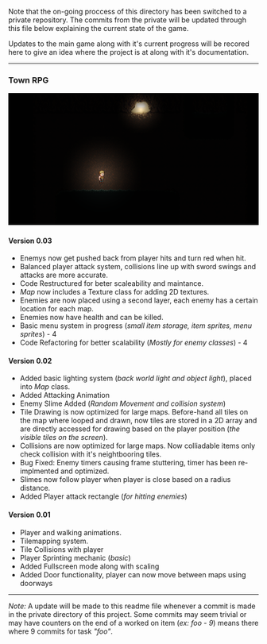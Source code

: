 Note that the on-going proccess of this directory has been switched to a private repository. The commits from the private will be updated through this file below explaining the current state of the game.

Updates to the main game along with it's current progress will be recored here to give an idea where the project is at along with it's documentation.

---
<h3>Town RPG</h3>

<img src="gamePic.PNG"></img>

<h4>Version 0.03</h4>

* Enemys now get pushed back from player hits and turn red when hit.
* Balanced player attack system, collisions line up with sword swings and attacks are more accurate.
* Code Restructured for beter scaleability and maintance.
* *Map* now includes a Texture class for adding 2D textures.
* Enemies are now placed using a second layer, each enemy has a certain location for each map.
* Enemies now have health and can be killed.
* Basic menu system in progress (*small item storage, item sprites, menu sprites*) - 4
* Code Refactoring for better scalability (*Mostly for enemy classes*) - 4

<h4>Version 0.02</h4>

* Added basic lighting system (*back world light and object light*), placed into *Map* class.
* Added Attacking Animation
* Enemy Slime Added (*Random Movement and collision system*)
* Tile Drawing is now optimized for large maps. Before-hand all tiles on the map where looped and drawn, now tiles are stored in a 2D array and are directly accessed for drawing based on the player position (*the visible tiles on the screen*).
* Collisions are now optimized for large maps. Now colliadable items only check collision with it's neightbooring tiles.
* Bug Fixed: Enemy timers causing frame stuttering, timer has been re-implmented and optimized.
* Slimes now follow player when player is close based on a radius distance.
* Added Player attack rectangle (*for hitting enemies*)

<h4>Version 0.01</h4>

* Player and walking animations.
* Tilemapping system.
* Tile Collisions with player
* Player Sprinting mechanic (*basic*)
* Added Fullscreen mode along with scaling
* Added Door functionality, player can now move between maps using doorways

---

*Note:* A update will be made to this readme file whenever a commit is made in the private directory of this project. Some commits may seem trivial or may have counters on the end of a worked on item (*ex: foo - 9*) means there where 9 commits for task *"foo"*.
